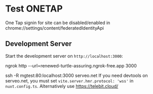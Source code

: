 # Test ONETAP

One Tap signin for site can be disabled/enabled in chrome://settings/content/federatedIdentityApi 

## Development Server
Start the development server on `http://localhost:3000`:

ngrok http --url=renewed-turtle-assuring.ngrok-free.app 3000

ssh -R mgtest:80:localhost:3000  serveo.net
If you need devtools on serveo.net, you must set `vite.server.hmr.protocol: 'wss'` in `nuxt.config.ts`. 
Alternatively use https://telebit.cloud/
